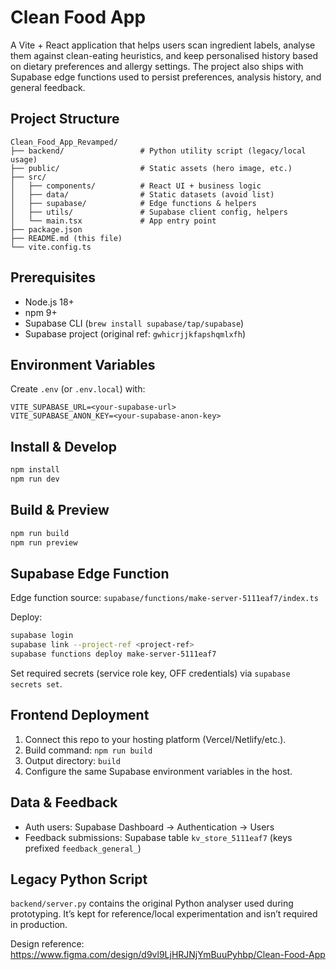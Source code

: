# Clean Food App

A Vite + React application that helps users scan ingredient labels, analyse them against clean-eating heuristics, and keep personalised history based on dietary preferences and allergy settings. The project also ships with Supabase edge functions used to persist preferences, analysis history, and general feedback.

## Project Structure

```text
Clean_Food_App_Revamped/
├── backend/                 # Python utility script (legacy/local usage)
├── public/                  # Static assets (hero image, etc.)
├── src/
│   ├── components/          # React UI + business logic
│   ├── data/                # Static datasets (avoid list)
│   ├── supabase/            # Edge functions & helpers
│   ├── utils/               # Supabase client config, helpers
│   └── main.tsx             # App entry point
├── package.json
├── README.md (this file)
└── vite.config.ts
```

## Prerequisites

- Node.js 18+
- npm 9+
- Supabase CLI (`brew install supabase/tap/supabase`)
- Supabase project (original ref: `gwhicrjjkfapshqmlxfh`)

## Environment Variables

Create `.env` (or `.env.local`) with:

```
VITE_SUPABASE_URL=<your-supabase-url>
VITE_SUPABASE_ANON_KEY=<your-supabase-anon-key>
```

## Install & Develop

```bash
npm install
npm run dev
```

## Build & Preview

```bash
npm run build
npm run preview
```

## Supabase Edge Function

Edge function source: `supabase/functions/make-server-5111eaf7/index.ts`

Deploy:
```bash
supabase login
supabase link --project-ref <project-ref>
supabase functions deploy make-server-5111eaf7
```

Set required secrets (service role key, OFF credentials) via `supabase secrets set`.

## Frontend Deployment

1. Connect this repo to your hosting platform (Vercel/Netlify/etc.).
2. Build command: `npm run build`
3. Output directory: `build`
4. Configure the same Supabase environment variables in the host.

## Data & Feedback

- Auth users: Supabase Dashboard → Authentication → Users
- Feedback submissions: Supabase table `kv_store_5111eaf7` (keys prefixed `feedback_general_`)

## Legacy Python Script

`backend/server.py` contains the original Python analyser used during prototyping. It’s kept for reference/local experimentation and isn’t required in production.

Design reference: https://www.figma.com/design/d9vl9LjHRJNjYmBuuPyhbp/Clean-Food-App
